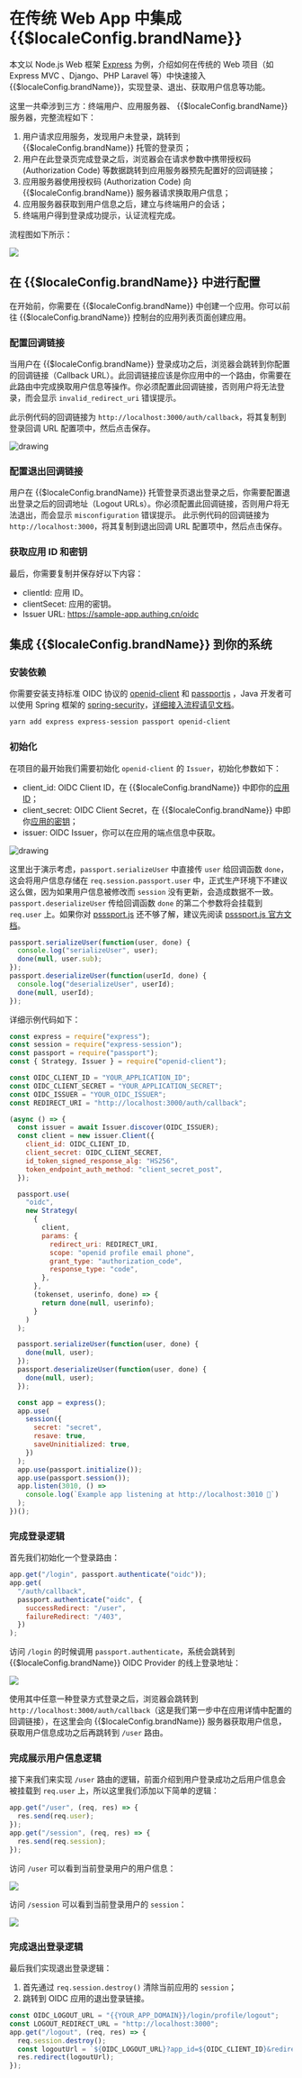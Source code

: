 # 在传统 Web App 中集成 {{$localeConfig.brandName}}

<LastUpdated/>

本文以 Node.js Web 框架 [Express](https://expressjs.com/) 为例，介绍如何在传统的 Web 项目（如 Express MVC 、Django、PHP Laravel 等）中快速接入 {{$localeConfig.brandName}}，实现登录、退出、获取用户信息等功能。

这里一共牵涉到三方：终端用户、应用服务器、 {{$localeConfig.brandName}} 服务器，完整流程如下：

1. 用户请求应用服务，发现用户未登录，跳转到 {{$localeConfig.brandName}} 托管的登录页；
2. 用户在此登录页完成登录之后，浏览器会在请求参数中携带授权码 (Authorization Code) 等数据跳转到应用服务器预先配置好的回调链接；
3. 应用服务器使用授权码 (Authorization Code) 向 {{$localeConfig.brandName}} 服务器请求换取用户信息；
4. 应用服务器获取到用户信息之后，建立与终端用户的会话；
5. 终端用户得到登录成功提示，认证流程完成。

流程图如下所示：

![](./images/regular-web-app-login-flow.jpeg)

## 在 {{$localeConfig.brandName}} 中进行配置

在开始前，你需要在 {{$localeConfig.brandName}} 中创建一个应用。你可以前往 {{$localeConfig.brandName}} 控制台的应用列表页面创建应用。

### 配置回调链接

当用户在 {{$localeConfig.brandName}} 登录成功之后，浏览器会跳转到你配置的回调链接（Callback URL）。此回调链接应该是你应用中的一个路由，你需要在此路由中完成换取用户信息等操作。你必须配置此回调链接，否则用户将无法登录，而会显示 `invalid_redirect_uri` 错误提示。

此示例代码的回调链接为 `http://localhost:3000/auth/callback`，将其复制到登录回调 URL 配置项中，然后点击保存。

<img src="~@imagesZhCn/guides/authentication/Xnip2021-03-02_13-20-49.png" alt="drawing"/>

### 配置退出回调链接

用户在 {{$localeConfig.brandName}} 托管登录页退出登录之后，你需要配置退出登录之后的回调地址（Logout URLs）。你必须配置此回调链接，否则用户将无法退出，而会显示 `misconfiguration` 错误提示。
此示例代码的回调链接为 `http://localhost:3000`，将其复制到退出回调 URL 配置项中，然后点击保存。

### 获取应用 ID 和密钥

最后，你需要复制并保存好以下内容：

- clientId: 应用 ID。
- clientSecet: 应用的密钥。
- Issuer URL: https://sample-app.authing.cn/oidc

## 集成 {{$localeConfig.brandName}} 到你的系统

### 安装依赖

你需要安装支持标准 OIDC 协议的 [openid-client](http://github.com/panva/node-openid-client) 和 [passportjs](http://www.passportjs.org/) ，Java 开发者可以使用 Spring 框架的 [spring-security](https://spring.io/projects/spring-security)，[详细接入流程请见文档](/frameworks/spring-security/)。

```bash
yarn add express express-session passport openid-client
```

### 初始化

在项目的最开始我们需要初始化 `openid-client` 的 `Issuer`，初始化参数如下：

- client_id: OIDC Client ID，在 {{$localeConfig.brandName}} 中即你的[应用 ID](/guides/faqs/get-app-id-and-secret.md)；
- client_secret: OIDC Client Secret，在 {{$localeConfig.brandName}} 中即你[应用的密钥](/guides/faqs/get-app-id-and-secret.md)；
- issuer: OIDC Issuer，你可以在应用的端点信息中获取。

<img src="~@imagesZhCn/guides/authentication/Xnip2021-03-02_13-00-24.png" alt="drawing"/>

这里出于演示考虑，`passport.serializeUser` 中直接传 `user` 给回调函数 `done`，这会将用户信息存储在 `req.session.passport.user` 中，正式生产环境下不建议这么做，因为如果用户信息被修改而 `session` 没有更新，会造成数据不一致。`passport.deserializeUser` 传给回调函数 `done` 的第二个参数将会挂载到 `req.user` 上。如果你对 [psssport.js](http://www.passportjs.org) 还不够了解，建议先阅读 [psssport.js 官方文档](http://www.passportjs.org/docs/)。

```javascript
passport.serializeUser(function(user, done) {
  console.log("serializeUser", user);
  done(null, user.sub);
});
passport.deserializeUser(function(userId, done) {
  console.log("deserializeUser", userId);
  done(null, userId);
});
```

详细示例代码如下：

```javascript
const express = require("express");
const session = require("express-session");
const passport = require("passport");
const { Strategy, Issuer } = require("openid-client");

const OIDC_CLIENT_ID = "YOUR_APPLICATION_ID";
const OIDC_CLIENT_SECRET = "YOUR_APPLICATION_SECRET";
const OIDC_ISSUER = "YOUR_OIDC_ISSUER";
const REDIRECT_URI = "http://localhost:3000/auth/callback";

(async () => {
  const issuer = await Issuer.discover(OIDC_ISSUER);
  const client = new issuer.Client({
    client_id: OIDC_CLIENT_ID,
    client_secret: OIDC_CLIENT_SECRET,
    id_token_signed_response_alg: "HS256",
    token_endpoint_auth_method: "client_secret_post",
  });

  passport.use(
    "oidc",
    new Strategy(
      {
        client,
        params: {
          redirect_uri: REDIRECT_URI,
          scope: "openid profile email phone",
          grant_type: "authorization_code",
          response_type: "code",
        },
      },
      (tokenset, userinfo, done) => {
        return done(null, userinfo);
      }
    )
  );

  passport.serializeUser(function(user, done) {
    done(null, user);
  });
  passport.deserializeUser(function(user, done) {
    done(null, user);
  });

  const app = express();
  app.use(
    session({
      secret: "secret",
      resave: true,
      saveUninitialized: true,
    })
  );
  app.use(passport.initialize());
  app.use(passport.session());
  app.listen(3010, () =>
    console.log(`Example app listening at http://localhost:3010 🚀`)
  );
})();
```

### 完成登录逻辑

首先我们初始化一个登录路由：

```javascript
app.get("/login", passport.authenticate("oidc"));
app.get(
  "/auth/callback",
  passport.authenticate("oidc", {
    successRedirect: "/user",
    failureRedirect: "/403",
  })
);
```

访问 `/login` 的时候调用 `passport.authenticate`，系统会跳转到 {{$localeConfig.brandName}} OIDC Provider 的线上登录地址：

![](./images/login-page-1.png)

使用其中任意一种登录方式登录之后，浏览器会跳转到 `http://localhost:3000/auth/callback`（这是我们第一步中在应用详情中配置的回调链接），在这里会向 {{$localeConfig.brandName}} 服务器获取用户信息，获取用户信息成功之后再跳转到 `/user` 路由。

### 完成展示用户信息逻辑

接下来我们来实现 `/user` 路由的逻辑，前面介绍到用户登录成功之后用户信息会被挂载到 `req.user` 上，所以这里我们添加以下简单的逻辑：

```javascript
app.get("/user", (req, res) => {
  res.send(req.user);
});
app.get("/session", (req, res) => {
  res.send(req.session);
});
```

访问 `/user` 可以看到当前登录用户的用户信息：

![](./images/example-userinfo.png)

访问 `/session` 可以看到当前登录用户的 `session`：

![](./images/example-session.png)

### 完成退出登录逻辑

最后我们实现退出登录逻辑：

1. 首先通过 `req.session.destroy()` 清除当前应用的 `session`；
2. 跳转到 OIDC 应用的退出登录链接。

```javascript
const OIDC_LOGOUT_URL = "{{YOUR_APP_DOMAIN}}/login/profile/logout";
const LOGOUT_REDIRECT_URL = "http://localhost:3000";
app.get("/logout", (req, res) => {
  req.session.destroy();
  const logoutUrl = `${OIDC_LOGOUT_URL}?app_id=${OIDC_CLIENT_ID}&redirect_uri=${LOGOUT_REDIRECT_URL}`;
  res.redirect(logoutUrl);
});
```
